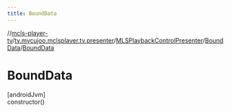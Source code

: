 ```yaml
---
title: BoundData
---
```

//[mcls-player-tv](../../../../index.html)/[tv.mycujoo.mclsplayer.tv.presenter](../../index.html)/[MLSPlaybackControlPresenter](../index.html)/[BoundData](index.html)/[BoundData](-bound-data.html)



# BoundData



[androidJvm]\
constructor()




